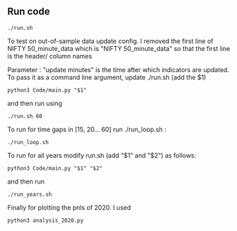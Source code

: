 ## Run code
```
./run.sh
```
To test on out-of-sample data update config. I removed the first line of NIFTY 50_minute_data which is "NIFTY 50_minute_data" so that the first line is the header/ column names

Parameter : "update minutes" is the time after which indicators are updated. To pass it as a command line argument, update ./run.sh (add the $1)
```
python3 Code/main.py "$1"
```
and then run using
```
./run.sh 60
```
To run for time gaps in [15, 20... 60] run ./run_loop.sh :
```
./run_loop.sh
```
To run for all years modify run.sh (add "$1" and "$2") as follows:
```
python3 Code/main.py "$1" "$2"
```
and then run 
```
./run_years.sh
```
Finally for plotting the pnls of 2020. I used
```
python3 analysis_2020.py
```
